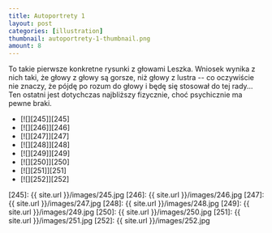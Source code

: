 ```yaml
---
title: Autoportrety 1
layout: post
categories: [illustration]
thumbnail: autoportrety-1-thumbnail.png
amount: 8
---
```


To takie pierwsze konkretne rysunki z głowami Leszka. Wniosek wynika z nich taki, że głowy z głowy są gorsze, niż głowy z lustra -- co oczywiście nie znaczy, że pójdę po rozum do głowy i będę się stosował do tej rady... Ten ostatni jest dotychczas najbliższy fizycznie, choć psychicznie ma pewne braki.

* [![][245]][245]
* [![][246]][246]
* [![][247]][247]
* [![][248]][248]
* [![][249]][249]
* [![][250]][250]
* [![][251]][251]
* [![][252]][252]

[245]: {{ site.url }}/images/245.jpg
[246]: {{ site.url }}/images/246.jpg
[247]: {{ site.url }}/images/247.jpg
[248]: {{ site.url }}/images/248.jpg
[249]: {{ site.url }}/images/249.jpg
[250]: {{ site.url }}/images/250.jpg
[251]: {{ site.url }}/images/251.jpg
[252]: {{ site.url }}/images/252.jpg
